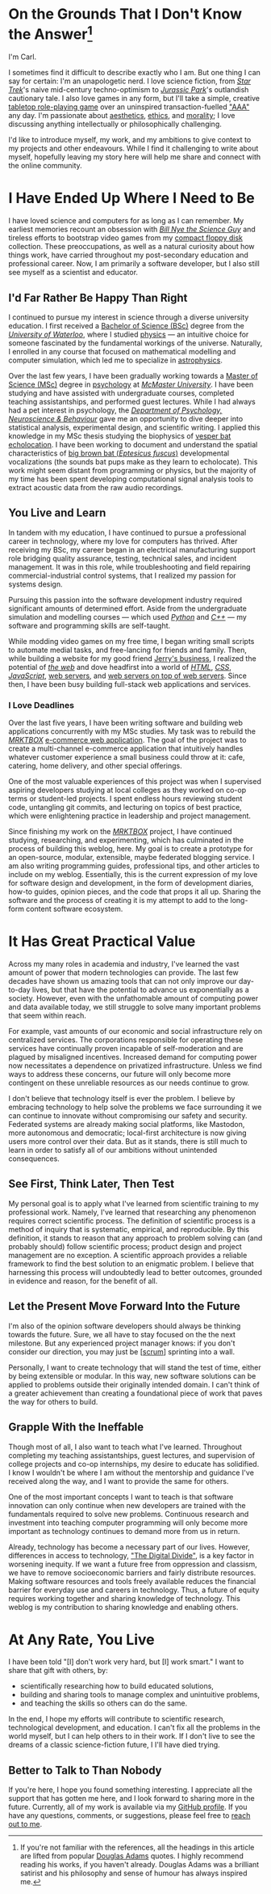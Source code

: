 # On the Grounds That I Don't Know the Answer[^adams]
I'm Carl.

I sometimes find it difficult to describe exactly who I am.
But one thing I can say for certain: I'm an unapologetic nerd.
I love science fiction,
from [*Star Trek*]'s naive mid-century techno-optimism
to [*Jurassic Park*]'s outlandish cautionary tale.
I also love games in any form,
    but I'll take a simple, creative [tabletop role-playing game] over an
    uninspired transaction-fuelled ["AAA"] any day.
I'm passionate about [aesthetics], [ethics], and [morality];
I love discussing anything intellectually or philosophically challenging.

I'd like to introduce myself, my work, and my ambitions to give context
    to my projects and other endeavours.
While I find it challenging to write about myself,
hopefully leaving my story here will help me share and connect with the
    online community.

# I Have Ended Up Where I Need to Be
I have loved science and computers for as long as I can remember.
My earliest memories recount an obsession with [*Bill Nye the Science Guy*]
and tireless efforts to bootstrap video games from my [compact floppy disk]
    collection.
These preoccupations, as well as a natural curiosity about how things work, have
    carried throughout my post-secondary education and professional career.
Now, I am primarily a software developer,
but I also still see myself as a scientist and educator.

## I'd Far Rather Be Happy Than Right
I continued to pursue my interest in science through a diverse university
    education.
I first received a [Bachelor of Science (BSc)] degree from the
    [*University of Waterloo*], where I studied [physics] —
an intuitive choice for someone fascinated by the fundamental workings of the
    universe.
Naturally, I enrolled in any course that focused on mathematical modelling and
    computer simulation,
which led me to specialize in [astrophysics].

Over the last few years, I have been gradually working towards a [Master of
    Science (MSc)] degree in [psychology] at [*McMaster University*].
I have been studying and have assisted with undergraduate courses, completed
    teaching assistantships, and performed guest lectures.
While I had always had a pet interest in psychology,
the [*Department of Psychology, Neuroscience & Behaviour*] gave me an
    opportunity to dive deeper into statistical analysis, experimental design,
    and scientific writing.
I applied this knowledge in my MSc thesis studying the biophysics of
    [vesper bat] [echolocation].
I have been working to document and understand the spatial characteristics of
    [big brown bat (*Eptesicus fuscus*)] developmental vocalizations
(the sounds bat pups make as they learn to echolocate).
This work might seem distant from programming or physics,
but the majority of my time has been spent developing computational signal
    analysis tools to extract acoustic data from the raw audio recordings.

## You Live and Learn
In tandem with my education, I have continued to pursue a professional career in
    technology,
where my love for computers has thrived.
After receiving my BSc, my career began in an electrical manufacturing support
    role bridging quality assurance, testing, technical sales, and incident
    management.
It was in this role, while troubleshooting and field repairing
    commercial-industrial control systems, that I realized my passion for
    systems design.

Pursuing this passion into the software development industry required
    significant amounts of determined effort.
Aside from the undergraduate simulation and modelling courses — which used
    [*Python*] and [*C++*] —
    my software and programming skills are self-taught.

While modding video games on my free time, I began writing small scripts to
    automate medial tasks, and free-lancing for friends and family.
Then, while building a website for my good friend [Jerry's business],
I realized the potential of [*the web*]
and dove headfirst into a world of [*HTML*], [*CSS*], [*JavaScript*],
    [web servers], and [web servers on top of web servers].
Since then, I have been busy building full-stack web applications and services.

### I Love Deadlines
Over the last five years, I have been writing software and building web
    applications concurrently with my MSc studies.
My task was to rebuild the [*MRKTBOX*] [e-commerce web application].
The goal of the project was to create a multi-channel e-commerce application
    that intuitively handles whatever customer experience a small business could
    throw at it:
 cafe, catering, home delivery, and other special offerings.

One of the most valuable experiences of this project was when
    I supervised aspiring developers studying at local colleges
    as they worked on co-op terms or student-led projects.
I spent endless hours reviewing student code, untangling git commits, and
    lecturing on topics of best practice,
which were enlightening practice in leadership and project management.

Since finishing my work on the [*MRKTBOX*] project, I have continued studying,
    researching, and experimenting,
which has culminated in the process of building this weblog, here.
My goal is to create a prototype for an open-source, modular, extensible, maybe
    federated blogging service.
I am also writing programming guides, professional tips, and other articles
    to include on my weblog.
Essentially, this is the current expression of my love for software
    design and development,
in the form of development diaries, how-to guides, opinion pieces, and
    the code that props it all up.
Sharing the software and the process of creating it is my attempt to add to the
    long-form content software ecosystem.

# It Has Great Practical Value
Across my many roles in academia and industry, I've learned the vast amount of
    power that modern technologies can provide.
The last few decades have shown us amazing tools that can not only improve our
    day-to-day lives, but that have the potential to advance us exponentially as
    a society.
However, even with the unfathomable amount of computing power and data available
    today,
we still struggle to solve many important problems that seem within reach.

For example,
vast amounts of our economic and social infrastructure rely on centralized
    services.
The corporations responsible for operating these services have continually
    proven incapable of self-moderation
    and are plagued by misaligned incentives.
Increased demand for computing power now necessitates a dependence on privatized
    infrastructure.
Unless we find ways to address these concerns, our future will only become more
    contingent on these unreliable resources as our needs continue to grow.

I don't believe that technology itself is ever the problem.
I believe by embracing technology to help solve the problems we face surrounding
    it
we can continue to innovate without compromising our safety and security.
Federated systems are already making social platforms, like Mastodon, more
    autonomous and democratic;
local-first architecture is now giving users more control over their data.
But as it stands, there is still much to learn in order to satisfy all of our
    ambitions without unintended consequences.

## See First, Think Later, Then Test
My personal goal is to apply what I've learned from scientific training to my
    professional work.
Namely, I've learned that researching any phenomenon requires correct scientific
    process.
The definition of scientific process is a method of inquiry that is systematic,
    empirical, and reproducible.
By this definition, it stands to reason that any approach to problem solving
    can (and probably should) follow scientific process;
product design and project management are no exception.
A scientific approach provides a reliable framework to find the best solution to
    an enigmatic problem.
I believe that harnessing this process will undoubtedly lead to better outcomes,
    grounded in evidence and reason, for the benefit of all.

## Let the Present Move Forward Into the Future
I'm also of the opinion software developers should always be thinking towards
    the future.
Sure, we all have to stay focused on the the next milestone.
But any experienced project manager knows: if you don't consider our direction,
    you may just be [[scrum]] sprinting into a wall.

Personally, I want to create technology that will stand the test of time, either
    by being extensible or modular.
In this way, new software solutions can be applied to problems outside their
    originally intended domain.
I can't think of a greater achievement than creating a foundational piece of
    work that paves the way for others to build.

## Grapple With the Ineffable
Though most of all, I also want to teach what I've learned.
Throughout completing my teaching assistantships, guest lectures, and
    supervision of college projects and co-op internships, my desire to educate
    has solidified.
I know I wouldn't be where I am without the mentorship and guidance I've
    received along the way,
and I want to provide the same for others.

One of the most important concepts I want to teach is that software innovation
    can only continue when new developers are trained with the fundamentals
    required to solve new problems.
Continuous research and investment into teaching computer programming will only
    become more important as technology continues to demand more from us in
    return.

Already, technology has become a necessary part of our lives.
However, differences in access to technology, ["The Digital Divide"], is a key
    factor in worsening inequity.
If we want a future free from oppression and classism, we have to remove
    socioeconomic barriers and fairly distribute resources.
Making software resources and tools freely available reduces the financial
    barrier for everyday use and careers in technology.
Thus, a future of equity requires working together and sharing knowledge of
    technology.
This weblog is my contribution to sharing knowledge and enabling others.

# At Any Rate, You Live
I have been told "[I] don't work very hard, but [I] work smart."
I want to share that gift with others, by:
- scientifically researching how to build educated solutions,
- building and sharing tools to manage complex and unintuitive problems,
- and teaching the skills so others can do the same.

In the end, I hope my efforts will contribute to scientific research,
    technological development, and education.
I can't fix all the problems in the world myself, but I can help others to in
    their work.
If I don't live to see the dreams of a classic science-fiction future, I
    I'll have died trying.

## Better to Talk to Than Nobody
If you're here, I hope you found something interesting.
I appreciate all the support that has gotten me here,
and I look forward to sharing more in the future.
Currently, all of my work is available via my [GitHub profile].
If you have any questions, comments, or suggestions, please feel free to
    [reach out to me].

[^adams]: If you're not familiar with the references, all the headings in this
    article are lifted from popular [Douglas Adams] quotes.
I highly recommend reading his works, if you haven't already.
Douglas Adams was a brilliant satirist and his philosophy and sense of humour has
    always inspired me.

[*Star Trek*]: https://en.wikipedia.org/wiki/Star_Trek
[*Jurassic Park*]: https://en.wikipedia.org/wiki/Jurassic_Park_(novel)
[tabletop role-playing game]:
    https://en.wikipedia.org/wiki/Tabletop_role-playing_game
["AAA"]: https://en.wikipedia.org/wiki/AAA_(video_game_industry)
[aesthetics]: https://en.wikipedia.org/wiki/Aesthetics
[ethics]: https://en.wikipedia.org/wiki/Ethics
[morality]: https://en.wikipedia.org/wiki/Morality
[*Bill Nye the Science Guy*]:
    https://en.wikipedia.org/wiki/Bill_Nye_the_Science_Guy
[compact floppy disk]: https://en.wikipedia.org/wiki/History_of_the_floppy_disk#3%C2%BD-inch_format
[Bachelor of Science (BSc)]: https://en.wikipedia.org/wiki/Bachelor_of_Science
[*University of Waterloo*]: https://uwaterloo.ca/
[physics]: https://en.wikipedia.org/wiki/Physics
[astrophysics]: https://en.wikipedia.org/wiki/Astrophysics
[Master of Science (MSc)]: https://en.wikipedia.org/wiki/Master_of_Science
[psychology]: https://en.wikipedia.org/wiki/Psychology
[*McMaster University*]: https://www.mcmaster.ca/
[*Department of Psychology, Neuroscience & Behaviour*]: https://pnb.mcmaster.ca
[vesper bat]: https://en.wikipedia.org/wiki/Vesper_bat
[echolocation]: https://en.wikipedia.org/wiki/Animal_echolocation
[big brown bat (*Eptesicus fuscus*)]:
    https://en.wikipedia.org/wiki/Big_brown_bat
[*Python*]: https://www.python.org/
[*C++*]: https://en.wikipedia.org/wiki/C%2B%2B
[*HTML*]: https://en.wikipedia.org/wiki/HTML
[*CSS*]: https://en.wikipedia.org/wiki/CSS
[*JavaScript*]: https://en.wikipedia.org/wiki/JavaScript
[web servers]: https://en.wikipedia.org/wiki/Web_server
[web servers on top of web servers]: https://en.wikipedia.org/wiki/Reverse_proxy
[*the web*]: https://en.wikipedia.org/wiki/World_Wide_Web
[Jerry's business]: https://jerrynoordam.ca
[*MRKTBOX*]: https://www.mrktbox.com/
[e-commerce web application]: https://order.mrktbox.com/
[scrum]: https://en.wikipedia.org/wiki/Scrum_(software_development)
["The Digital Divide"]: https://en.wikipedia.org/wiki/Digital_divide
[GitHub profile]: https://github.com/systemcarl
[reach out to me]: https://carledwardlyons.ca/#contact
[Douglas Adams]: https://en.wikipedia.org/wiki/Douglas_Adams
